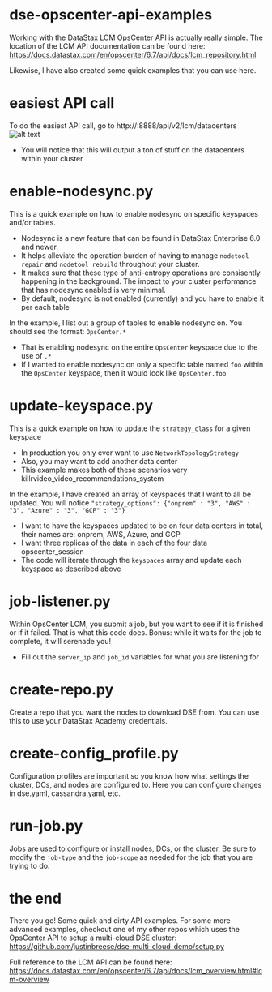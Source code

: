# dse-opscenter-api-examples
Working with the DataStax LCM OpsCenter API is actually really simple. The location of the LCM API documentation can be found here: https://docs.datastax.com/en/opscenter/6.7/api/docs/lcm_repository.html

Likewise, I have also created some quick examples that you can use here.

# easiest API call
To do the easiest API call, go to http://<IP-address-of-OpsCenter>:8888/api/v2/lcm/datacenters
![alt text](https://raw.githubusercontent.com/justinbreese/dse-opscenter-api-examples/master/results.png)
* You will notice that this will output a ton of stuff on the datacenters within your cluster

# enable-nodesync.py
This is a quick example on how to enable nodesync on specific keyspaces and/or tables.

* Nodesync is a new feature that can be found in DataStax Enterprise 6.0 and newer.
* It helps alleviate the operation burden of having to manage `nodetool repair` and `nodetool rebuild` throughout your cluster.
* It makes sure that these type of anti-entropy operations are consisently happening in the background. The impact to your cluster performance that has nodesync enabled is very minimal.
* By default, nodesync is not enabled (currently) and you have to enable it per each table

In the example, I list out a group of tables to enable nodesync on. You should see the format: `OpsCenter.*`
* That is enabling nodesync on the entire `OpsCenter` keyspace due to the use of `.*`
* If I wanted to enable nodesync on only a specific table named `foo` within the `OpsCenter` keyspace, then it would look like `OpsCenter.foo`

# update-keyspace.py
This is a quick example on how to update the `strategy_class` for a given keyspace
* In production you only ever want to use `NetworkTopologyStrategy`
* Also, you may want to add another data center
* This example makes both of these scenarios very killrvideo_video_recommendations_system

In the example, I have created an array of keyspaces that I want to all be updated. You will notice `"strategy_options": {"onprem" : "3", "AWS" : "3", "Azure" : "3", "GCP" : "3"}`
* I want to have the keyspaces updated to be on four data centers in total, their names are: onprem, AWS, Azure, and GCP
* I want three replicas of the data in each of the four data opscenter_session
* The code will iterate through the `keyspaces` array and update each keyspace as described above

# job-listener.py
Within OpsCenter LCM, you submit a job, but you want to see if it is finished or if it failed. That is what this code does. Bonus: while it waits for the job to complete, it will serenade you!
* Fill out the `server_ip` and `job_id` variables for what you are listening for

# create-repo.py
Create a repo that you want the nodes to download DSE from. You can use this to use your DataStax Academy credentials.

# create-config_profile.py
Configuration profiles are important so you know how what settings the cluster, DCs, and nodes are configured to. Here you can configure changes in dse.yaml, cassandra.yaml, etc.

# run-job.py
Jobs are used to configure or install nodes, DCs, or the cluster. Be sure to modify the `job-type` and the `job-scope` as needed for the job that you are trying to do.

# the end
There you go! Some quick and dirty API examples. For some more advanced examples, checkout one of my other repos which uses the OpsCenter API to setup a multi-cloud DSE cluster: https://github.com/justinbreese/dse-multi-cloud-demo/setup.py

Full reference to the LCM API can be found here: https://docs.datastax.com/en/opscenter/6.7/api/docs/lcm_overview.html#lcm-overview
